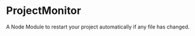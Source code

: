 ProjectMonitor
==============

A Node Module to restart your project automatically if any file has changed.
